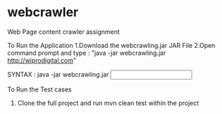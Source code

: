 # webcrawler
Web Page content crawler assignment

To Run the Application 
1.Download the webcrawling.jar JAR File 
2.Open command prompt and type : "java -jar webcrawling.jar http://wiprodigital.com"

SYNTAX : java -jar webcrawling.jar <INPUT URL>
  
To Run the Test cases
1. Clone the full project and run mvn clean test within the project
